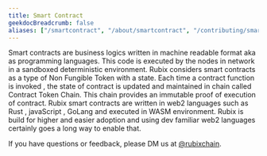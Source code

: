 ```yaml
---
title: Smart Contract
geekdocBreadcrumb: false
aliases: ["/smartcontract", "/about/smartcontract", "/contributing/smartcontract"]
---
```


Smart contracts are business logics written in machine readable format aka as programming languages. This code is executed by the nodes in network in a sandboxed deterministic environment.
Rubix considers smart contracts as a type of Non Fungible Token with a state. Each time a contract function is invoked , the state of contract is updated and maintained in chain called Contract Token Chain.  This chain provides an immutable proof of execution of contract.
Rubix smart contracts are written in web2 languages such as Rust , javaScript , GoLang and executed in WASM environment. Rubix is build for higher and easier adoption and using dev familiar web2 languages certainly goes a long way to enable that.

If you have questions or feedback, please DM us at [@rubixchain](http://twitter.com/rubixChain).
